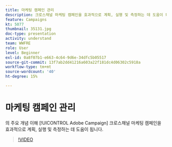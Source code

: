 ```yaml
---
title: 마케팅 캠페인 관리
description: 크로스채널 마케팅 캠페인을 효과적으로 계획, 실행 및 측정하는 데 도움이 되는 Adobe Campaign의 주요 개념을 이해합니다
feature: Campaigns
kt: 5077
thumbnail: 35131.jpg
doc-type: presentation
activity: understand
team: WWFRE
role: User
level: Beginner
exl-id: 0a8f07b1-e663-4c64-9d6e-34dfc5b05517
source-git-commit: 13f7ab2dd41216a603a22f181dc4d06302c5918a
workflow-type: tm+mt
source-wordcount: '40'
ht-degree: 15%

---
```


# 마케팅 캠페인 관리

의 주요 개념 이해 [!UICONTROL Adobe Campaign] 크로스채널 마케팅 캠페인을 효과적으로 계획, 실행 및 측정하는 데 도움이 됩니다.

>[!VIDEO](https://video.tv.adobe.com/v/35131?quality=12&learn=on)

